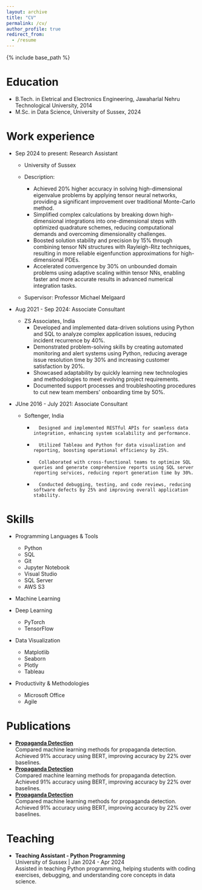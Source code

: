 ```yaml
---
layout: archive
title: "CV"
permalink: /cv/
author_profile: true
redirect_from:
  - /resume
---
```


{% include base_path %}

Education
======
* B.Tech. in Eletrical and Electronics Engineering, Jawaharlal Nehru Technological University, 2014
* M.Sc. in Data Science, University of Sussex, 2024

Work experience
======
* Sep 2024 to present: Research Assistant
  * University of Sussex
  * Description:
    * Achieved 20% higher accuracy in solving high-dimensional eigenvalue problems by applying tensor neural networks, providing a significant improvement over traditional Monte-Carlo method.
    * Simplified complex calculations by breaking down high-dimensional integrations into one-dimensional steps with optimized quadrature schemes, reducing computational demands and overcoming dimensionality challenges.
    * Boosted solution stability and precision by 15% through combining tensor NN structures with Rayleigh-Ritz techniques, resulting in more reliable eigenfunction approximations for high-dimensional PDEs.
    * Accelerated convergence by 30% on unbounded domain problems using adaptive scaling within tensor NNs, enabling faster and more accurate results in advanced numerical integration tasks.

  * Supervisor: Professor Michael Melgaard

* Aug 2021 - Sep 2024: Associate Consultant
  * ZS Associates, India
    *	Developed and implemented data-driven solutions using Python and SQL to analyze complex application issues, reducing incident recurrence by 40%.
    *	Demonstrated problem-solving skills by creating automated monitoring and alert systems using Python, reducing average issue resolution time by 30% and increasing customer satisfaction by 20%.
    *	Showcased adaptability by quickly learning new technologies and methodologies to meet evolving project requirements.
    *	Documented support processes and troubleshooting procedures to cut new team members' onboarding time by 50%.
   
* JUne 2016 - July 2021: Associate Consultant
  * Softenger, India
    *		Designed and implemented RESTful APIs for seamless data integration, enhancing system scalability and performance.
    *		Utilized Tableau and Python for data visualization and reporting, boosting operational efficiency by 25%.
    *		Collaborated with cross-functional teams to optimize SQL queries and generate comprehensive reports using SQL server reporting services, reducing report generation time by 30%.
    *		Conducted debugging, testing, and code reviews, reducing software defects by 25% and improving overall application stability.
  
Skills
======
* Programming Languages & Tools
  * Python
  * SQL
  * Git
  * Jupyter Notebook
  * Visual Studio
  * SQL Server
  * AWS S3

* Machine Learning
* Deep Learning
  * PyTorch
  * TensorFlow
    
* Data Visualization
  * Matplotlib
  * Seaborn
  * Plotly
  * Tableau

* Productivity & Methodologies
  * Microsoft Office
  * Agile

Publications
======
<ul>
  <li>
    <a href="/publications/propaganda-detection/"><strong>Propaganda Detection</strong></a><br/>
    Compared machine learning methods for propaganda detection. Achieved 91% accuracy using BERT, improving accuracy by 22% over baselines.
  </li>
    <li>
    <a href="/publications/propaganda-detection/"><strong>Propaganda Detection</strong></a><br/>
    Compared machine learning methods for propaganda detection. Achieved 91% accuracy using BERT, improving accuracy by 22% over baselines.
  </li>
    <li>
    <a href="/publications/propaganda-detection/"><strong>Propaganda Detection</strong></a><br/>
    Compared machine learning methods for propaganda detection. Achieved 91% accuracy using BERT, improving accuracy by 22% over baselines.
  </li>
  
</ul>

  
Teaching
======
  <ul>
  <li>
    <strong>Teaching Assistant - Python Programming</strong><br/>
    University of Sussex | Jan 2024 - Apr 2024<br/>
    Assisted in teaching Python programming, helping students with coding exercises, debugging, and understanding core concepts in data science.
  </li>
</ul>
